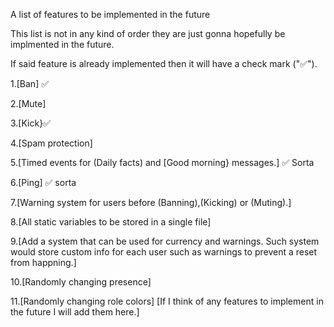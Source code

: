 A list of features to be implemented in the future

This list is not in any kind of order they are just gonna hopefully be implmented in the future.

If said feature is already implemented then it will have a check mark ("✅").


1.[Ban] ✅

2.[Mute]

3.[Kick}✅

4.[Spam protection]

5.[Timed events for (Daily facts) and [Good morning} messages.] ✅ Sorta

6.[Ping] ✅ sorta

7.[Warning system for users before (Banning),(Kicking) or (Muting).]

8.[All static variables to be stored in a single file]

9.[Add a system that can be used for currency and warnings. Such system would store custom info for each user such as warnings to prevent a reset from happning.]

10.[Randomly changing presence]

11.[Randomly changing role colors]
[If I think of any features to implement in the future I will add them here.]
